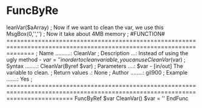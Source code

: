 # FuncByRe
leanVar($aArray) ; Now if we want to clean the var, we use this MsgBox(0,'','') ; Now it take about 4MB memory   ; #FUNCTION# ==================================================================================================================== ; Name ..........: CleanVar ; Description ...: Instead of using the ugly method - $var = '' in order to clean variable, you can use CleanVar($var) ; Syntax ........: CleanVar(Byref $var) ; Parameters ....: $var                 - [in/out] The variable to clean. ; Return values .: None ; Author ........: gil900 ; Example .......: Yes ; =============================================================================================================================== FuncByRef $var CleanVar()     $var = '' EndFunc
